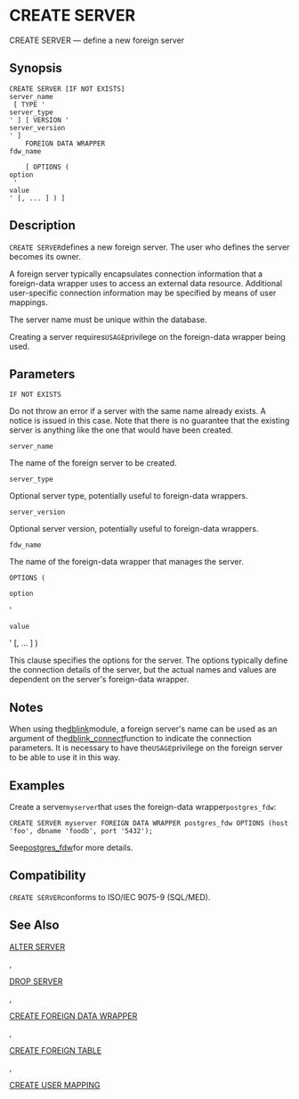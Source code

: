 # CREATE SERVER

CREATE SERVER — define a new foreign server

## Synopsis

```
CREATE SERVER [IF NOT EXISTS] 
server_name
 [ TYPE '
server_type
' ] [ VERSION '
server_version
' ]
    FOREIGN DATA WRAPPER 
fdw_name

    [ OPTIONS ( 
option
 '
value
' [, ... ] ) ]
```

## Description

`CREATE SERVER`defines a new foreign server. The user who defines the server becomes its owner.

A foreign server typically encapsulates connection information that a foreign-data wrapper uses to access an external data resource. Additional user-specific connection information may be specified by means of user mappings.

The server name must be unique within the database.

Creating a server requires`USAGE`privilege on the foreign-data wrapper being used.

## Parameters

`IF NOT EXISTS`

Do not throw an error if a server with the same name already exists. A notice is issued in this case. Note that there is no guarantee that the existing server is anything like the one that would have been created.

`server_name`

The name of the foreign server to be created.

`server_type`

Optional server type, potentially useful to foreign-data wrappers.

`server_version`

Optional server version, potentially useful to foreign-data wrappers.

`fdw_name`

The name of the foreign-data wrapper that manages the server.

`OPTIONS (`

`option`

'

`value`

' \[, ... ] )

This clause specifies the options for the server. The options typically define the connection details of the server, but the actual names and values are dependent on the server's foreign-data wrapper.

## Notes

When using the[dblink](https://www.postgresql.org/docs/10/static/dblink.html)module, a foreign server's name can be used as an argument of the[dblink\_connect](https://www.postgresql.org/docs/10/static/contrib-dblink-connect.html)function to indicate the connection parameters. It is necessary to have the`USAGE`privilege on the foreign server to be able to use it in this way.

## Examples

Create a server`myserver`that uses the foreign-data wrapper`postgres_fdw`:

```
CREATE SERVER myserver FOREIGN DATA WRAPPER postgres_fdw OPTIONS (host 'foo', dbname 'foodb', port '5432');
```

See[postgres\_fdw](https://www.postgresql.org/docs/10/static/postgres-fdw.html)for more details.

## Compatibility

`CREATE SERVER`conforms to ISO/IEC 9075-9 (SQL/MED).

## See Also

[ALTER SERVER](https://www.postgresql.org/docs/10/static/sql-alterserver.html)

,

[DROP SERVER](https://www.postgresql.org/docs/10/static/sql-dropserver.html)

,

[CREATE FOREIGN DATA WRAPPER](https://www.postgresql.org/docs/10/static/sql-createforeigndatawrapper.html)

,

[CREATE FOREIGN TABLE](https://www.postgresql.org/docs/10/static/sql-createforeigntable.html)

,

[CREATE USER MAPPING](https://www.postgresql.org/docs/10/static/sql-createusermapping.html)
